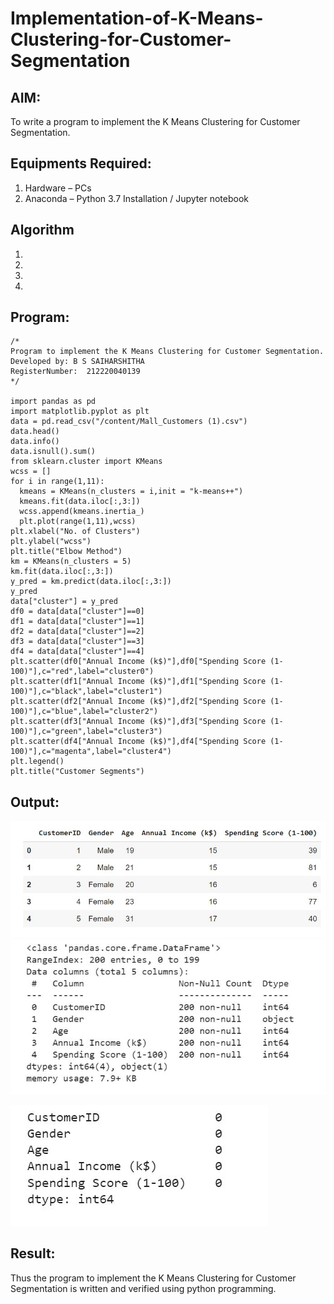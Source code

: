 # Implementation-of-K-Means-Clustering-for-Customer-Segmentation

## AIM:
To write a program to implement the K Means Clustering for Customer Segmentation.

## Equipments Required:
1. Hardware – PCs
2. Anaconda – Python 3.7 Installation / Jupyter notebook

## Algorithm
1. 
2. 
3. 
4. 

## Program:
```
/*
Program to implement the K Means Clustering for Customer Segmentation.
Developed by: B S SAIHARSHITHA
RegisterNumber:  212220040139
*/

import pandas as pd
import matplotlib.pyplot as plt
data = pd.read_csv("/content/Mall_Customers (1).csv")
data.head()
data.info()
data.isnull().sum()
from sklearn.cluster import KMeans
wcss = []
for i in range(1,11): 
  kmeans = KMeans(n_clusters = i,init = "k-means++")
  kmeans.fit(data.iloc[:,3:])
  wcss.append(kmeans.inertia_)
  plt.plot(range(1,11),wcss)
plt.xlabel("No. of Clusters")
plt.ylabel("wcss")
plt.title("Elbow Method")
km = KMeans(n_clusters = 5)
km.fit(data.iloc[:,3:])
y_pred = km.predict(data.iloc[:,3:])
y_pred
data["cluster"] = y_pred
df0 = data[data["cluster"]==0]
df1 = data[data["cluster"]==1]
df2 = data[data["cluster"]==2]
df3 = data[data["cluster"]==3]
df4 = data[data["cluster"]==4]
plt.scatter(df0["Annual Income (k$)"],df0["Spending Score (1-100)"],c="red",label="cluster0")
plt.scatter(df1["Annual Income (k$)"],df1["Spending Score (1-100)"],c="black",label="cluster1")
plt.scatter(df2["Annual Income (k$)"],df2["Spending Score (1-100)"],c="blue",label="cluster2")
plt.scatter(df3["Annual Income (k$)"],df3["Spending Score (1-100)"],c="green",label="cluster3")
plt.scatter(df4["Annual Income (k$)"],df4["Spending Score (1-100)"],c="magenta",label="cluster4")
plt.legend()
plt.title("Customer Segments")
```

## Output:

![image](https://github.com/saiharshithabs/Implementation-of-K-Means-Clustering-for-Customer-Segmentation/blob/eb3b99f4632c3458594a6a64e520d01450504e9b/WhatsApp%20Image%202022-11-10%20at%2009.08.20.jpg)
![image](https://github.com/saiharshithabs/Implementation-of-K-Means-Clustering-for-Customer-Segmentation/blob/ed74452dd0715567bcd0e826f323734802c24c70/WhatsApp%20Image%202022-11-10%20at%2009.13.34.jpg)

![image](https://github.com/saiharshithabs/Implementation-of-K-Means-Clustering-for-Customer-Segmentation/blob/3944e23c74d113844e64bb58cb61f1f2a2ec2f18/WhatsApp%20Image%202022-11-10%20at%2009.16.12.jpg)



## Result:
Thus the program to implement the K Means Clustering for Customer Segmentation is written and verified using python programming.
